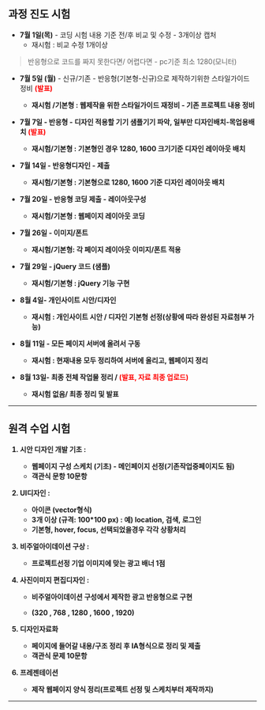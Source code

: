 ## 과정 진도 시험

- **7월 1일(목)** -  코딩 시험 내용 기준 전/후 비교 및 수정 - 3개이상 캡처
  - 재시험 :  비교 수정 1개이상

>  반응형으로 코드를 짜지 못한다면/ 어렵다면 - pc기준 최소 1280(모니터)

- **7월 5일 (월)** - 신규/기존 - 반응형(기본형-신규)으로 제작하기위한 스타일가이드 정비 <strong style="color:#f00">(발표)</strong><strong>
  - 재시험 /기본형 : 웹제작을 위한 스타일가이드 재정비 - 기존 프로젝트 내용 정비

- **7월 7일** - 반응형 - 디자인 적용할 기기 샘플기기 파악, 일부만 디자인배치-목업용배치 <strong style="color:#f00">(발표)</strong><strong>
  - 재시험/기본형 : 기본형인 경우 1280, 1600 크기기준 디자인 레이아웃 배치 

- **7월 14일** - 반응형디자인 - 제출
  - 재시험/기본형 : 기본형으로 1280, 1600 기준 디자인 레이아웃 배치

- **7월 20일** - 반응형 코딩 제출 - 레이아웃구성
  - 재시험/기본형 : 웹페이지 레이아웃 코딩

- **7월 26일** - 이미지/폰트
  - 재시험/기본형: 각 페이지 레이아웃 이미지/폰트 적용

- **7월 29일** - jQuery 코드 (샘플)
  - 재시험/기본형 : jQuery 기능 구현

- 8월 4일- 개인사이트 시안/디자인
  - 재시험 :  개인사이트 시안 / 디자인 기본형 선정(상황에 따라 완성된 자료첨부 가능)

- **8월 11일** - 모든 페이지 서버에 올려서 구동
  - 재시험 : 현재내용 모두 정리하여 서버에 올리고, 웹페이지 정리

- **8월 13일- 최종 전체 작업물 정리 /  <strong style="color:#f00">(발표, 자료 최종 업로드)</strong><strong>**
  - 재시험 없음/ 최종 정리 및 **발표**



---

## 원격 수업 시험


1. **시안 디자인 개발 기초** :  

   - 웹페이지 구성 스케치 (기초) - 메인페이지 선정(기존작업중페이지도 됨)
   - **객관식 문항 10문항**

1. **UI디자인** : 

   - 아이콘 (vector형식) 
   - 3개 이상 (규격: 100*100 px) : **예)** location, 검색, 로그인
   - **기본형**, **hover**, **focus**, **선택되었을경우** 각각 상황처리

1. **비주얼아이데이션 구상 :** 

   - 프로젝트선정 기업 이미지에 맞는 광고 배너 1점

1. **사진이미지 편집디자인 :** 

   - 비주얼아이데이션 구성에서 제작한 광고 반응형으로 구현

   - (320 , 768 , 1280 , 1600 , 1920)

1. **디자인자료화**

   - 페이지에 들어갈 내용/구조 정리 후 IA형식으로 정리 및 제출
   - **객관식 문제 10문항**

1. **프레젠테이션**

   - 제작 웹페이지 양식 정리(프로젝트 선정 및 스케치부터 제작까지)

---









